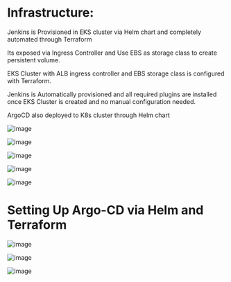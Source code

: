 # Infrastructure:

Jenkins is Provisioned in EKS cluster via Helm chart and completely automated through Terraform 

Its exposed via Ingress Controller and Use EBS as storage class to create persistent volume. 

EKS Cluster with ALB ingress controller and EBS storage class is configured with Terraform.

Jenkins is Automatically provisioned and all required plugins are installed once EKS Cluster is created and no manual configuration needed.

ArgoCD also deployed to K8s cluster through Helm chart

![image](https://github.com/NITHIN-JOHN-GEORGE/devops-infra/assets/96073033/9a899ea5-0895-44de-bafc-792ab81b097f)

![image](https://github.com/NITHIN-JOHN-GEORGE/devops-infra/assets/96073033/c0130d07-08f6-4645-837c-8505eec5d7ee)

![image](https://github.com/NITHIN-JOHN-GEORGE/devops-infra/assets/96073033/4ab0910b-e1ea-4d18-acc1-6246d97fc63f)

![image](https://github.com/NITHIN-JOHN-GEORGE/devops-infra/assets/96073033/6a2a623f-9f71-4517-9b35-3379785b061a)

![image](https://github.com/NITHIN-JOHN-GEORGE/devops-infra/assets/96073033/56052aa6-43c2-4bce-bfca-a52544bee1e8)

# Setting Up Argo-CD via Helm and Terraform

![image](https://github.com/NITHIN-JOHN-GEORGE/devops-infra/assets/96073033/e6d8559c-3225-45d5-a226-62d4dd9635f6)

![image](https://github.com/NITHIN-JOHN-GEORGE/devops-infra/assets/96073033/fa93a0a3-9374-4f85-9408-efde73bb01e5)

![image](https://github.com/NITHIN-JOHN-GEORGE/devops-infra/assets/96073033/15b9417d-071e-4da0-ad26-bc71728bd339)
